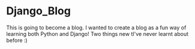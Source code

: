 # Django_Blog
This is going to become a blog. 
I wanted to create a blog as a fun way of learning both Python and Django! Two things new tI've never learnt about before :)
